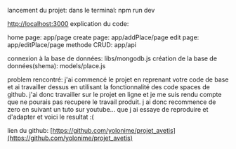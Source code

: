 lancement du projet:
dans le terminal:
npm run dev 

[http://localhost:3000](http://localhost:3000) 
explication du code:

home page: app/page
create page: app/addPlace/page
edit page: app/editPlace/page
methode CRUD: app/api

connexion à la base de données: libs/mongodb.js
création de la base de données(shema): models/place.js

problem rencontré:
j'ai commencé le projet en reprenant votre code de base et ai travailler dessus en utilisant la fonctionnalité des code spaces de github. j'ai donc travailler sur le projet en ligne et je me suis rendu compte que ne pourais pas recupere le travail produit.
j ai donc recommence de zero en suivant un tuto sur youtube...
que j ai essaye de reproduire et d'adapter et voici le resultat :(

lien du github:
[https://github.com/yolonime/projet_avetis](https://github.com/yolonime/projet_avetis)